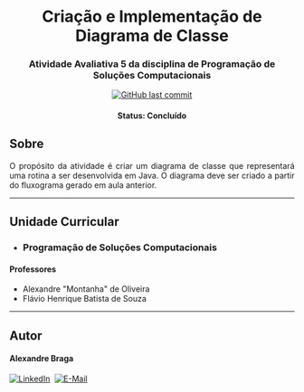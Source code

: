 <h1 align="center">
  Criação e Implementação de Diagrama de Classe
</h1>

<h3 align="center">
    Atividade Avaliativa 5 da disciplina de Programação de Soluções Computacionais
</h3>

<p align="center">
  <a href="https://github.com/alexbraga/psc-atividade05/commits/master"><img alt="GitHub last commit" src="https://img.shields.io/github/last-commit/alexbraga/psc-atividade05"></a>
</p>

<h4 align="center">
	 Status: Concluído
</h4>

## Sobre

<p align="justify">O propósito da atividade é criar um diagrama de classe
que representará uma rotina a ser desenvolvida em Java. O diagrama deve ser criado a partir do fluxograma gerado em aula anterior.</p>

---

## Unidade Curricular
- ### Programação de Soluções Computacionais

#### Professores
  - Alexandre "Montanha" de Oliveira
  - Flávio Henrique Batista de Souza

---

## Autor

<h4>Alexandre Braga</h4>

<div>
<a href="https://www.linkedin.com/in/alexgbraga/" target="_blank"><img src="https://img.shields.io/badge/-LinkedIn-blue?style=for-the-badge&logo=Linkedin&logoColor=white" alt="LinkedIn"></a>&nbsp;
<a href="mailto:contato@alexbraga.com.br" target="_blank"><img src="https://img.shields.io/badge/-email-c14438?style=for-the-badge&logo=Gmail&logoColor=white" alt="E-Mail"></a>
</div>